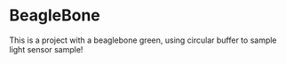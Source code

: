 # BeagleBone
This is a project with a beaglebone green, using circular buffer to sample light sensor sample!
